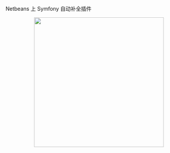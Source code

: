 Netbeans 上 Symfony 自动补全插件

<p align="center">
    <a href="#">
      <img src="https://i.loli.net/2020/05/19/CRNiKa5bLZu7T6y.png" width=350>
    </a>
</p>
